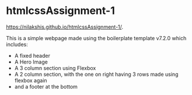 # htmlcssAssignment-1
https://nilakshis.github.io/htmlcssAssignment-1/.

This is a simple webpage made using the boilerplate template v7.2.0 which includes:
- A fixed header
- A Hero Image
- A 3 column section using Flexbox
- A 2 column section, with the one on right having 3 rows made using flexbox again
- and a footer at the bottom
